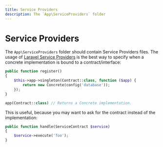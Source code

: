 ```yaml
---
title: Service Providers
description: The `App\ServiceProviders` folder
---
```


# Service Providers

The `App\ServiceProviders` folder should contain Service Providers files. The usage of
[Laravel Service Providers](https://laravel.com/docs/providers) is the best way to specify
when a concrete implementation is bound to a contract/interface:
```php
public function register()
{
    $this->app->singleton(Contract::class, function ($app) {
        return new Concrete(config('database'));
    });
}

app(Contract::class) // Returns a Concrete implementation.
```

This is useful, because you may want to ask for the contract instead of the implementation:
```php
public function handle(ServiceContract $service)
{
    $service->execute('foo');
}
```
